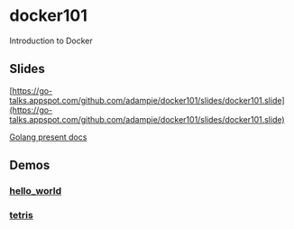 # docker101
Introduction to Docker

## Slides
[https://go-talks.appspot.com/github.com/adampie/docker101/slides/docker101.slide](https://go-talks.appspot.com/github.com/adampie/docker101/slides/docker101.slide)

[Golang present docs](https://godoc.org/golang.org/x/tools/present)

## Demos
### [hello_world](/hello_world)

### [tetris](/tetris)
